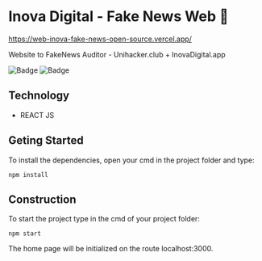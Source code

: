 # Inova Digital - Fake News Web 📰

https://web-inova-fake-news-open-source.vercel.app/

Website to FakeNews Auditor - Unihacker.club + InovaDigital.app

![Badge](https://img.shields.io/static/v1?label=React&message=Framework&color=blue&style=for-the-badge&logo=REACT) ![Badge](https://img.shields.io/static/v1?label&message=JavaScript&color=YELLOW&style=for-the-badge&logo=JAVASCRIPT)

## Technology
* REACT JS
## Geting Started
To install the dependencies, open your cmd in the project folder and type:

```
npm install
```
## Construction
To start the project type in the cmd of your project folder:
```
npm start
```

The home page will be initialized on the route localhost:3000.




